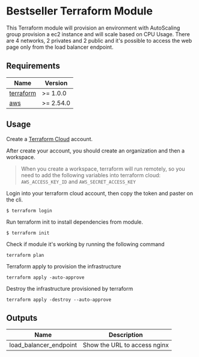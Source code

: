 # Bestseller Terraform Module

This Terraform module will provision an environment with AutoScaling group provision a ec2 instance and will scale based on CPU Usage.
There are 4 networks, 2 privates and 2 public and it's possible to access the web page only from the load balancer endpoint.


## Requirements
| Name | Version |
|------|---------|
| <a name="requirement_terraform"></a> [terraform](#requirement\_terraform) | >= 1.0.0 |
| <a name="requirement_aws"></a> [aws](#requirement\_aws) | >= 2.54.0 |


## Usage

Create a [Terraform Cloud](https://cloud.hashicorp.com/products/terraform) account.

After create your account, you should create an organization and then a workspace.

> When you create a workspace, terraform will run remotely, so you need to add the following variables into terraform cloud: `AWS_ACCESS_KEY_ID` and `AWS_SECRET_ACCESS_KEY`

Login into your terraform cloud account, then copy the token and paster on the cli.

```
$ terraform login
```

Run terraform init to install dependencies from module.

```
$ terraform init
```

Check if module it's working by running the following command
```
terraform plan
```

Terraform apply to provision the infrastructure
```
terraform apply -auto-approve
```

Destroy the infrastructure provisioned by terraform
```
terraform apply -destroy --auto-approve
```

## Outputs
|Name|Description|
|----|-----------|
|load_balancer_endpoint|Show the URL to access nginx|
